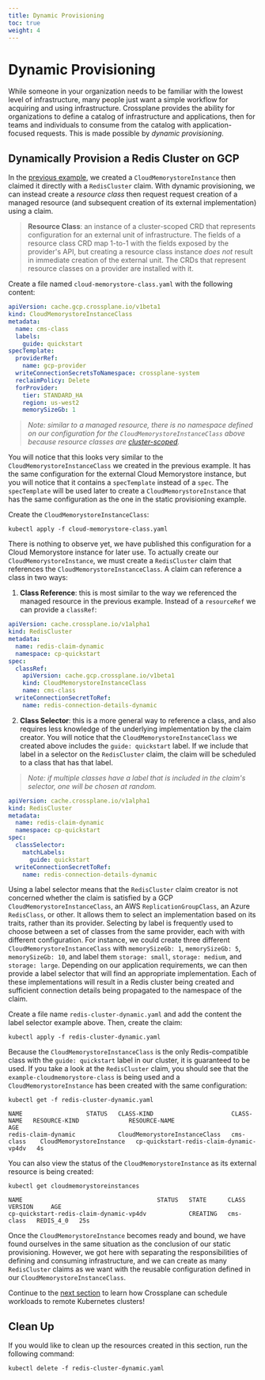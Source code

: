 ```yaml
---
title: Dynamic Provisioning
toc: true
weight: 4
---
```


# Dynamic Provisioning

While someone in your organization needs to be familiar with the lowest level of
infrastructure, many people just want a simple workflow for acquiring and using
infrastructure. Crossplane provides the ability for organizations to define a
catalog of infrastructure and applications, then for teams and individuals to
consume from the catalog with application-focused requests. This is made
possible by *dynamic provisioning*.

## Dynamically Provision a Redis Cluster on GCP

In the [previous example], we created a `CloudMemorystoreInstance`
then claimed it directly with a `RedisCluster` claim. With dynamic provisioning,
we can instead create a *resource class* then request request creation of a
managed resource (and subsequent creation of its external implementation) using
a claim.

> **Resource Class**: an instance of a cluster-scoped CRD that represents
> configuration for an external unit of infrastructure. The fields of a resource
> class CRD map 1-to-1 with the fields exposed by the provider's API, but
> creating a resource class instance *does not* result in immediate creation of
> the external unit. The CRDs that represent resource classes on a provider are
> installed with it.

Create a file named `cloud-memorystore-class.yaml` with the following content:

```yaml
apiVersion: cache.gcp.crossplane.io/v1beta1
kind: CloudMemorystoreInstanceClass
metadata:
  name: cms-class
  labels:
    guide: quickstart
specTemplate:
  providerRef:
    name: gcp-provider
  writeConnectionSecretsToNamespace: crossplane-system
  reclaimPolicy: Delete
  forProvider:
    tier: STANDARD_HA
    region: us-west2
    memorySizeGb: 1
```

> *Note: similar to a managed resource, there is no namespace defined on our
> configuration for the `CloudMemorystoreInstanceClass` above because resource
> classes are
> [cluster-scoped].*

You will notice that this looks very similar to the
`CloudMemorystoreInstanceClass` we created in the previous example. It has the
same configuration for the external Cloud Memorystore instance, but you will
notice that it contains a `specTemplate` instead of a `spec`. The `specTemplate`
will be used later to create a `CloudMemorystoreInstance` that has the same
configuration as the one in the static provisioning example.

Create the `CloudMemorystoreInstanceClass`:

```
kubectl apply -f cloud-memorystore-class.yaml
```

There is nothing to observe yet, we have published this configuration for a
Cloud Memorystore instance for later use. To actually create our
`CloudMemorystoreInstance`, we must create a `RedisCluster` claim that
references the `CloudMemorystoreInstanceClass`. A claim can reference a class in
two ways:

1. **Class Reference**: this is most similar to the way we referenced the
   managed resource in the previous example. Instead of a `resourceRef` we can
   provide a `classRef`:

```yaml
apiVersion: cache.crossplane.io/v1alpha1
kind: RedisCluster
metadata:
  name: redis-claim-dynamic
  namespace: cp-quickstart
spec:
  classRef:
    apiVersion: cache.gcp.crossplane.io/v1beta1
    kind: CloudMemorystoreInstanceClass
    name: cms-class
  writeConnectionSecretToRef:
    name: redis-connection-details-dynamic
```

2. **Class Selector**: this is a more general way to reference a class, and also
   requires less knowledge of the underlying implementation by the claim
   creator. You will notice that the `CloudMemorystoreInstanceClass` we created
   above includes the `guide: quickstart` label. If we include that label in a
   selector on the `RedisCluster` claim, the claim will be scheduled to a class
   that has that label.

> *Note: if multiple classes have a label that is included in the claim's
> selector, one will be chosen at random.*

```yaml
apiVersion: cache.crossplane.io/v1alpha1
kind: RedisCluster
metadata:
  name: redis-claim-dynamic
  namespace: cp-quickstart
spec:
  classSelector:
    matchLabels:
      guide: quickstart
  writeConnectionSecretToRef:
    name: redis-connection-details-dynamic
```

Using a label selector means that the `RedisCluster` claim creator is not
concerned whether the claim is satisfied by a GCP
`CloudMemorystoreInstanceClass`, an AWS `ReplicationGroupClass`, an Azure
`RedisClass`, or other. It allows them to select an implementation based on its
traits, rather than its provider. Selecting by label is frequently used to
choose between a set of classes from the same provider, each with with different
configuration. For instance, we could create three different
`CloudMemorystoreInstanceClass` with `memorySizeGb: 1`, `memorySizeGb: 5`,
`memorySizeGb: 10`, and label them `storage: small`, `storage: medium`, and
`storage: large`. Depending on our application requirements, we can then provide
a label selector that will find an appropriate implementation. Each of these
implementations will result in a Redis cluster being created and sufficient
connection details being propagated to the namespace of the claim.

Create a file name `redis-cluster-dynamic.yaml` and add the content the label
selector example above. Then, create the claim:

```
kubectl apply -f redis-cluster-dynamic.yaml
```

Because the `CloudMemorystoreInstanceClass` is the only Redis-compatible class
with the `guide: quickstart` label in our cluster, it is guaranteed to be used.
If you take a look at the `RedisCluster` claim, you should see that the
`example-cloudmemorystore-class` is being used and a `CloudMemorystoreInstance`
has been created with the same configuration:

```
kubectl get -f redis-cluster-dynamic.yaml
```

```
NAME                  STATUS   CLASS-KIND                      CLASS-NAME   RESOURCE-KIND              RESOURCE-NAME                             AGE
redis-claim-dynamic            CloudMemorystoreInstanceClass   cms-class    CloudMemorystoreInstance   cp-quickstart-redis-claim-dynamic-vp4dv   4s
```

You can also view the status of the `CloudMemorystoreInstance` as its external
resource is being created:

```
kubectl get cloudmemorystoreinstances
```

```
NAME                                      STATUS   STATE      CLASS       VERSION     AGE
cp-quickstart-redis-claim-dynamic-vp4dv            CREATING   cms-class   REDIS_4_0   25s
```

Once the `CloudMemorystoreInstance` becomes ready and bound, we have found
ourselves in the same situation as the conclusion of our static provisioning.
However, we got here with separating the responsibilities of defining and
consuming infrastructure, and we can create as many `RedisCluster` claims as we
want with the reusable configuration defined in our
`CloudMemorystoreInstanceClass`.

Continue to the [next section] to learn how Crossplane can
schedule workloads to remote Kubernetes clusters!

## Clean Up

If you would like to clean up the resources created in this section, run the
following command:

```
kubectl delete -f redis-cluster-dynamic.yaml
```

<!-- Named Links -->

[previous example]: static.md
[cluster-scoped]: https://kubernetes.io/docs/tasks/access-kubernetes-api/custom-resources/custom-resource-definitions/#create-a-customresourcedefinition
[next section]: workload.md
